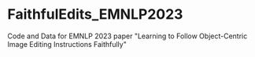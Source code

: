# FaithfulEdits_EMNLP2023
Code and Data for EMNLP 2023 paper "Learning to Follow Object-Centric Image Editing Instructions Faithfully"
